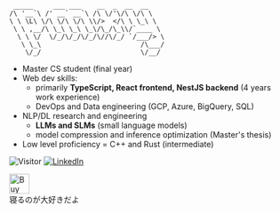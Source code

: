 ```               
 _____     ___ ___    __  _  __  __    
/\ '__`\ /' __` __`\ /\ \/'\/\ \/\ \   
\ \ \L\ \/\ \/\ \/\ \\/>  </\ \ \_\ \  
 \ \ ,__/\ \_\ \_\ \_\/\_/\_\\/`____ \ 
  \ \ \/  \/_/\/_/\/_/\//\/_/ `/___/> \
   \ \_\                         /\___/
    \/_/                         \/__/
```

- Master CS student (final year)
- Web dev skills:
  - primarily **TypeScript, React frontend, NestJS backend** (4 years work experience)
  - DevOps and Data engineering (GCP, Azure, BigQuery, SQL)
- NLP/DL research and engineering
  - **LLMs and SLMs** (small language models)
  - model compression and inference optimization (Master's thesis)
- Low level proficiency = C++ and Rust (intermediate)

![Visitor](https://visitor-badge.laobi.icu/badge?page_id=Plasmoxy.Plasmoxy) <a href="https://www.linkedin.com/in/plasmoxy/">![LinkedIn](https://img.shields.io/badge/LinkedIn-0077B5?style=for-the-badge&logo=linkedin&logoColor=white)</a>

<!--
![Overall Stats](https://github-readme-stats.vercel.app/api?username=Plasmoxy&count_private=true&show_icons=true&hide=contribs&theme=tokyonight)
![Top Langs](https://github-readme-stats.vercel.app/api/top-langs/?username=Plasmoxy&hide=HTML,CSS,TeX,Makefile&layout=compact&theme=tokyonight&langs_count=10&exclude_repo=plasmoxy.github.io,Plasmoxy,opencv-java-tutorials,javalin,javafxopencv-started,ionic-react-detail-tab,InsanelyCheapElectronics,Hivemind,heroku-maggit,hello-world,DevMemories,denvs2018,arshiamidos,AIChamber,AestheticIndexer,Cataclysm,TheMachine)
-->

<a href='https://ko-fi.com/O5O148PL3' target='_blank'><img height='36' style='border:0px;height:36px;' src='https://cdn.ko-fi.com/cdn/kofi2.png?v=2' border='0' alt='Buy Me a Coffee at ko-fi.com' /></a><br/>
寝るのが大好きだよ


